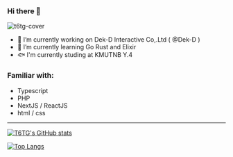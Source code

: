 ### Hi there 👋

<img src="https://c.tenor.com/m8GRjiBbpdUAAAAM/shiroko.gif" alt="t6tg-cover" />

- 🔭 I’m currently working on Dek-D Interactive Co,.Ltd ( @Dek-D )
- 🌱 I’m currently learning Go Rust and Elixir
- 🐟 I'm currently studing at KMUTNB Y.4

### Familiar with:
- Typescript
- PHP
- NextJS / ReactJS
- html / css

--- 

[![T6TG's GitHub stats](https://github-readme-stats.vercel.app/api?username=t6tg&count_private=true)](https://t6tg.com)

[![Top Langs](https://github-readme-stats.vercel.app/api/top-langs/?username=t6tg&layout=compact)](https://t6tg.com)

